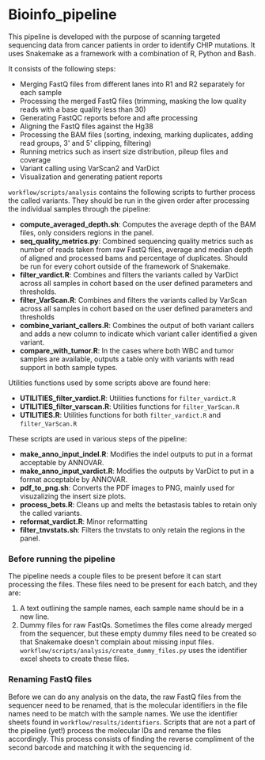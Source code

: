 # Bioinfo_pipeline

This pipeline is developed with the purpose of scanning targeted sequencing data from cancer patients in order to identify CHIP mutations.
It uses Snakemake as a framework with a combination of R, Python and Bash.

It consists of the following steps:
- Merging FastQ files from different lanes into R1 and R2 separately for each sample
- Processing the merged FastQ files (trimming, masking the low quality reads with a base quality less than 30)
- Generating FastQC reports before and afte processing
- Aligning the FastQ files against the Hg38
- Processing the BAM files (sorting, indexing, marking duplicates, adding read groups, 3' and 5' clipping, filtering)
- Running metrics such as insert size distribution, pileup files and coverage
- Variant calling using VarScan2 and VarDict
- Visualization and generating patient reports

`workflow/scripts/analysis` contains the following scripts to further process the called variants. They should be run in the given order after processing the individual samples through the pipeline:
- **compute_averaged_depth.sh**: Computes the average depth of the BAM files, only considers regions in the panel.
- **seq_quality_metrics.py**: Combined sequencing quality metrics such as number of reads taken from raw FastQ files, average and median depth of aligned and processed bams and percentage of duplicates. Should be run for every cohort outside of the framework of Snakemake.
- **filter_vardict.R**: Combines and filters the variants called by VarDict across all samples in cohort based on the user defined parameters and thresholds.
- **filter_VarScan.R**: Combines and filters the variants called by VarScan across all samples in cohort based on the user defined parameters and thresholds
- **combine_variant_callers.R**: Combines the output of both variant callers and adds a new column to indicate which variant caller identified a given variant.
- **compare_with_tumor.R**: In the cases where both WBC and tumor samples are available, outputs a table only with variants with read support in both sample types. 

Utilities functions used by some scripts above are found here:
- **UTILITIES_filter_vardict.R**: Utilities functions for `filter_vardict.R`
- **UTILITIES_filter_varscan.R**: Utilities functions for `filter_VarScan.R`
- **UTILITIES.R**: Utilities functions for both `filter_vardict.R` and `filter_VarScan.R`

These scripts are used in various steps of the pipeline:
- **make_anno_input_indel.R**: Modifies the indel outputs to put in a format acceptable by ANNOVAR.
- **make_anno_input_vardict.R**: Modifies the outputs by VarDict to put in a format acceptable by ANNOVAR.
- **pdf_to_png.sh**: Converts the PDF images to PNG, mainly used for visuzalizing the insert size plots.
- **process_bets.R**: Cleans up and melts the betastasis tables to retain only the called variants.
- **reformat_vardict.R**: Minor reformatting
- **filter_tnvstats.sh**: Filters the tnvstats to only retain the regions in the panel.

### Before running the pipeline 
The pipeline needs a couple files to be present before it can start processing the files. These files need to be present for each batch, and they are: 
1. A text outlining the sample names, each sample name should be in a new line. 
2. Dummy files for raw FastQs. Sometimes the files come already merged from the sequencer, but these empty dummy files need to be created so that Snakemake doesn't complain about missing input files. `workflow/scripts/analysis/create_dummy_files.py` uses the identifier excel sheets to create these files. 

### Renaming FastQ files
Before we can do any analysis on the data, the raw FastQ files from the sequencer need to be renamed, that is the molecular identifiers in the file names need to be
match with the sample names. We use the identifier sheets found in `workflow/results/identifiers`. Scripts that are not a part of the pipeline (yet!) process the 
molecular IDs and rename the files accordingly. This process consists of finding the reverse compliment of the second barcode and matching it with the sequencing id. 